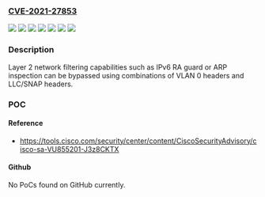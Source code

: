 ### [CVE-2021-27853](https://cve.mitre.org/cgi-bin/cvename.cgi?name=CVE-2021-27853)
![](https://img.shields.io/static/v1?label=Product&message=802.2&color=blue)
![](https://img.shields.io/static/v1?label=Product&message=P802.1Q&color=blue)
![](https://img.shields.io/static/v1?label=Product&message=draft-ietf-v6ops-ra-guard&color=blue)
![](https://img.shields.io/static/v1?label=Version&message=08%20&color=brightgreen)
![](https://img.shields.io/static/v1?label=Version&message=802.2h-1997%20&color=brightgreen)
![](https://img.shields.io/static/v1?label=Version&message=D1.0%20&color=brightgreen)
![](https://img.shields.io/static/v1?label=Vulnerability&message=CWE-290%3A%20Authentication%20Bypass%20by%20Spoofing&color=brightgreen)

### Description

Layer 2 network filtering capabilities such as IPv6 RA guard or ARP inspection can be bypassed using combinations of VLAN 0 headers and LLC/SNAP headers.

### POC

#### Reference
- https://tools.cisco.com/security/center/content/CiscoSecurityAdvisory/cisco-sa-VU855201-J3z8CKTX

#### Github
No PoCs found on GitHub currently.

